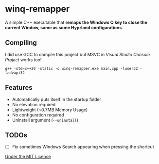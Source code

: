 # winq-remapper
A simple C++ executable that **remaps the Windows Q key to close the current Window, same as some Hyprland configurations**.

## Compiling
I did use GCC to compile this project but MSVC in *Visual Studio Console Project* works too!
```
g++ -std=c++20 -static -o winq-remapper.exe main.cpp -luser32 -ladvapi32
```

## Features
- Automatically puts itself in the startup folder
- No elevation required
- Lightweight (~0.7MB Memory Usage)
- No configuration required
- Uninstall argument (`--uninstall`)

## TODOs
- [ ] Fix sometimes Windows Search appearing when pressing the shortcut

[Under the MIT License](LICENSE)